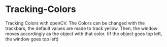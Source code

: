 # Tracking-Colors
Tracking Colors with openCV. The Colors can be changed with the trackbars, the default values are made to track yellow. Then, the window moves accordingly as the object with that color. (If the object goes top left, the window goes top left)
